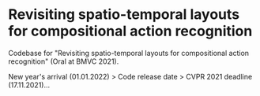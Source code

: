 # Revisiting spatio-temporal layouts for compositional action recognition

Codebase for "Revisiting spatio-temporal layouts for compositional action recognition" (Oral at BMVC 2021). 

New year's arrival (01.01.2022) > Code release date > CVPR 2021 deadline (17.11.2021)...
